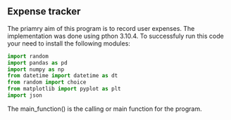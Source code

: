 ## Expense tracker

The priamry aim of this program is to record user expenses.
The implementation was done using pthon 3.10.4. To successfuly 
run this code your need to install the following modules:
```python
import random 
import pandas as pd
import numpy as np
from datetime import datetime as dt
from random import choice
from matplotlib import pyplot as plt
import json
```
The main_function() is the calling or main function for the program.